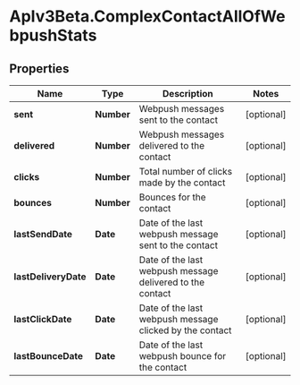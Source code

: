 # ApIv3Beta.ComplexContactAllOfWebpushStats

## Properties

Name | Type | Description | Notes
------------ | ------------- | ------------- | -------------
**sent** | **Number** | Webpush messages sent to the contact | [optional] 
**delivered** | **Number** | Webpush messages delivered to the contact | [optional] 
**clicks** | **Number** | Total number of clicks made by the contact | [optional] 
**bounces** | **Number** | Bounces for the contact | [optional] 
**lastSendDate** | **Date** | Date of the last webpush message sent to the contact | [optional] 
**lastDeliveryDate** | **Date** | Date of the last webpush message delivered to the contact | [optional] 
**lastClickDate** | **Date** | Date of the last webpush message clicked by the contact | [optional] 
**lastBounceDate** | **Date** | Date of the last webpush bounce for the contact | [optional] 


